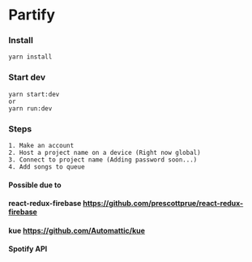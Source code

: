 # Partify 

### Install
```
yarn install
```

### Start dev
```
yarn start:dev
or 
yarn run:dev
```

### Steps
```
1. Make an account
2. Host a project name on a device (Right now global)
3. Connect to project name (Adding password soon...)
4. Add songs to queue 
```

#### Possible due to
#### react-redux-firebase https://github.com/prescottprue/react-redux-firebase
#### kue https://github.com/Automattic/kue
#### Spotify API
